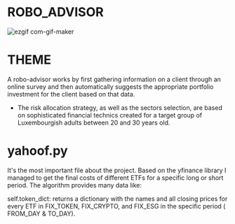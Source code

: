# ROBO_ADVISOR
![ezgif com-gif-maker](https://user-images.githubusercontent.com/64299794/165606538-087f3709-a0c9-4e01-8bdb-9191d021280e.gif)

# THEME
A robo-advisor works by first gathering information on a client through an online survey and then automatically suggests the appropriate portfolio investment for the client based on that data. 

* The risk allocation strategy, as well as the sectors selection, are based on sophisticated financial technics created for a target group of Luxembourgish adults between 20 and 30 years old.

# yahoof.py
It's the most important file about the project. Based on the yfinance library I managed to get the final costs of different ETFs for a specific long or short period. The algorithm provides many data like:

self.token_dict: returns a dictionary with the names and all closing prices for every ETF in FIX_TOKEN, FIX_CRYPTO, and FIX_ESG in the specific period ( FROM_DAY & TO_DAY).
